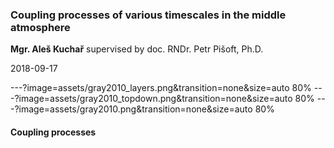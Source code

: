 
### Coupling processes of various timescales in the middle atmosphere

**Mgr. Aleš Kuchař** 
supervised by doc. RNDr. Petr Pišoft, Ph.D.


<span class='small'>
2018-09-17
</span>



---?image=assets/gray2010_layers.png&transition=none&size=auto 80%
---?image=assets/gray2010_topdown.png&transition=none&size=auto 80%
---?image=assets/gray2010.png&transition=none&size=auto 80%

#### Coupling processes

